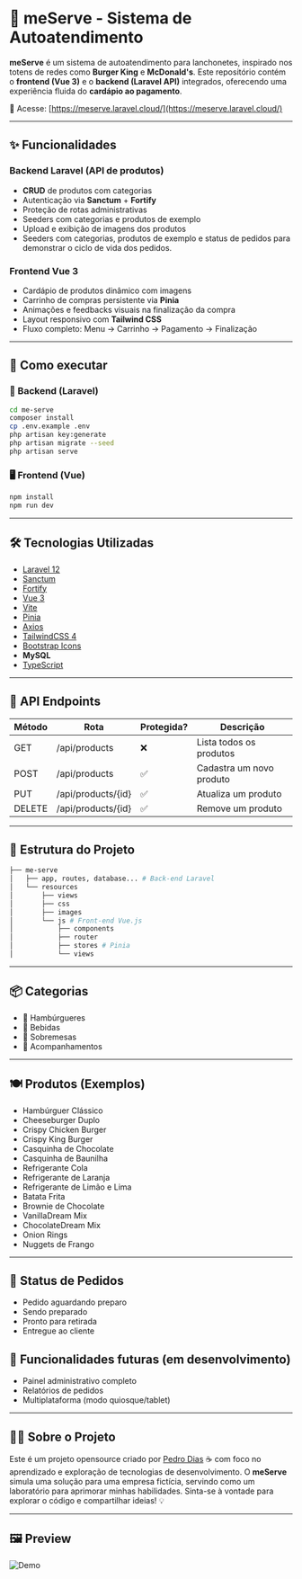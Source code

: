 # 🍔 meServe - Sistema de Autoatendimento

**meServe** é um sistema de autoatendimento para lanchonetes, inspirado nos totens de redes como **Burger King** e **McDonald's**. Este repositório contém o **frontend (Vue 3)** e o **backend (Laravel API)** integrados, oferecendo uma experiência fluida do **cardápio ao pagamento**.

🔗 Acesse: [https://meserve.laravel.cloud/](https://meserve.laravel.cloud/)

---

## ✨ Funcionalidades

### Backend Laravel (API de produtos)

- **CRUD** de produtos com categorias
- Autenticação via **Sanctum** + **Fortify**
- Proteção de rotas administrativas
- Seeders com categorias e produtos de exemplo
- Upload e exibição de imagens dos produtos
- Seeders com categorias, produtos de exemplo e status de pedidos para demonstrar o ciclo de vida dos pedidos.

### Frontend Vue 3

- Cardápio de produtos dinâmico com imagens
- Carrinho de compras persistente via **Pinia**
- Animações e feedbacks visuais na finalização da compra
- Layout responsivo com **Tailwind CSS**
- Fluxo completo: Menu → Carrinho → Pagamento → Finalização

---

## 🚀 Como executar

### 🧠 Backend (Laravel)

```bash
cd me-serve
composer install
cp .env.example .env
php artisan key:generate
php artisan migrate --seed
php artisan serve
```

### 🖥️ Frontend (Vue)

```bash
npm install
npm run dev
```

---

## 🛠️ Tecnologias Utilizadas

- [Laravel 12](https://laravel.com/)
- [Sanctum](https://github.com/laravel/sanctum)
- [Fortify](https://github.com/laravel/fortify)
- [Vue 3](https://vuejs.org/)
- [Vite](https://vite.dev/)
- [Pinia](https://pinia.vuejs.org/)
- [Axios](https://axios-http.com/ptbr/docs/intro)
- [TailwindCSS 4](https://tailwindcss.com/)
- [Bootstrap Icons](https://icons.getbootstrap.com/)
- **MySQL**
- [TypeScript](https://www.typescriptlang.org/)

---

## 📢 API Endpoints

| Método | Rota               | Protegida? | Descrição                   |
|--------|--------------------|------------|-----------------------------|
| GET    | /api/products      |     ❌    | Lista todos os produtos     |
| POST   | /api/products      |     ✅    | Cadastra um novo produto    |
| PUT    | /api/products/{id} |     ✅    | Atualiza um produto         |
| DELETE | /api/products/{id} |     ✅    | Remove um produto           |

---

## 📂 Estrutura do Projeto

```bash
├── me-serve
│   ├── app, routes, database... # Back-end Laravel
│   └── resources
│       ├── views
│       ├── css
│       ├── images
│       └── js # Front-end Vue.js
│           ├── components
│           ├── router
│           ├── stores # Pinia
│           └── views
```

---

## 📦 Categorias

- 🍔 Hambúrgueres
- 🥤 Bebidas
- 🍦 Sobremesas
- 🍟 Acompanhamentos

---

## 🍽️ Produtos (Exemplos)

- Hambúrguer Clássico
- Cheeseburger Duplo
- Crispy Chicken Burger
- Crispy King Burger
- Casquinha de Chocolate
- Casquinha de Baunilha
- Refrigerante Cola
- Refrigerante de Laranja
- Refrigerante de Limão e Lima
- Batata Frita
- Brownie de Chocolate
- VanillaDream Mix
- ChocolateDream Mix
- Onion Rings
- Nuggets de Frango

---

## 🚦 Status de Pedidos

- Pedido aguardando preparo
- Sendo preparado
- Pronto para retirada
- Entregue ao cliente

## 🧪 Funcionalidades futuras (em desenvolvimento)

- Painel administrativo completo
- Relatórios de pedidos
- Multiplataforma (modo quiosque/tablet)

---

## 👨‍💻 Sobre o Projeto

Este é um projeto opensource criado por [Pedro Dias](https://github.com/pedrovpdias) ☕ com foco no aprendizado e exploração de tecnologias de desenvolvimento. O **meServe** simula uma solução para uma empresa fictícia, servindo como um laboratório para aprimorar minhas habilidades.
Sinta-se à vontade para explorar o código e compartilhar ideias! 💡

---

## 🖼️ Preview

![Demo](https://github.com/pedrovpdias/me-serve/blob/main/public/demo.gif?raw=true)
